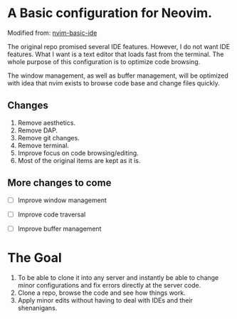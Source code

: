 # A Basic configuration for Neovim.

Modified from: [nvim-basic-ide](https://github.com/LunarVim/nvim-basic-ide)

The original repo promised several IDE features. However, I do not want IDE features. What I want is a text editor that loads fast from the terminal. The whole purpose of this configuration is to optimize code browsing.

The window management, as well as buffer management, will be optimized with idea that nvim exists to browse code base and change files quickly. 


## Changes

1. Remove aesthetics.
2. Remove DAP.
3. Remove git changes.
4. Remove terminal.
5. Improve focus on code browsing/editing.
6. Most of the original items are kept as it is. 


## More changes to come

- [ ] Improve window management
- [ ] Improve code traversal
- [ ] Improve buffer management


# The Goal

1. To be able to clone it into any server and instantly be able to change minor configurations and fix errors directly at the server code.
2. Clone a repo, browse the code and see how things work. 
3. Apply minor edits without having to deal with IDEs and their shenanigans. 

